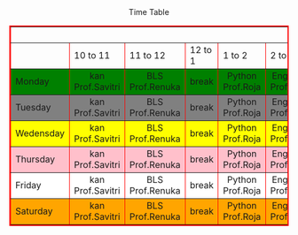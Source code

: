 <!DOCTYPE html>

<html>
<head>
  <meta http-equiv="CONTENT-TYPE" content="text/html; charset=UTF-8">
</head>
<body>
 <center>Time Table</center>
  <table  bordercolor="red"  border="2" > 
    <tr>
       <th colspan="7"><marquee scrollmount="7">Time Table</marquee></th>
    </tr>
    <tr>
      <td>  </td> 
      <td>10 to 11</td>
      <td>11 to 12</td>
      <td>12 to 1</td>
      <td>1 to 2</td>
      <td>2 to 3</td>
      <td>3 to 4</td>
    </tr></center>
    <tr bgcolor="green">
      <td>Monday</td>
      <td><center>kan<br>Prof.Savitri</center></td>
      <td><center>BLS<br>Prof.Renuka</center></td>
      <td>break</td>
      <td><center>Python<br>Prof.Roja</center></td>
      <td><center>English<br>Prof.Adi</center></td>
      <td><center>IC<br>Prof.V.M.Shetty</center></td>
    </tr>
        <tr bgcolor="gray">
      <td>Tuesday</td>
      <td ><center>kan<br>Prof.Savitri</center></td>
      <td><center>BLS<br>Prof.Renuka</center></td>
      <td>break</td>
      <td><center>Python<br>Prof.Roja</center></td>
      <td><center>English<br>Prof.Adi</center></td>
      <td><center>IC<br>Prof.V.M.Shetty</center></td>
    </tr>
  <tr bgcolor="Yellow">
  <td>Wedensday</td>
      <td><center>kan<br>Prof.Savitri</center></td>
      <td><center>BLS<br>Prof.Renuka</center></td>
      <td>break</td>
      <td><center>Python<br>Prof.Roja</center></td>
      <td><center>English<br>Prof.Adi</center></td>
      <td><center>IC<br>Prof.V.M.Shetty</center></td>
    </tr>
        <tr bgcolor="pink">
  <td>Thursday</td>
      <td><center>kan<br>Prof.Savitri</center></td>
      <td><center>BLS<br>Prof.Renuka</center></td>
      <td>break</td>
      <td><center>Python<br>Prof.Roja</center></td>
      <td><center>English<br>Prof.Adi</center></td>
      <td><center>IC<br>Prof.V.M.Shetty</center></td>
    </tr>
        <tr bgcolor="white">
      <td>Friday</td>
      <td><center>kan<br>Prof.Savitri</center></td>
      <td><center>BLS<br>Prof.Renuka</center></td>
      <td>break</td>
      <td><center>Python<br>Prof.Roja</center></td>
      <td><center>English<br>Prof.Adi</center></td>
      <td><center>IC<br>Prof.V.M.Shetty</center></td>
    </tr>
        <tr bgcolor="orange">
      <td>Saturday</td>
      <td><center>kan<br>Prof.Savitri</center></td>
      <td><center>BLS<br>Prof.Renuka</center></td>
      <td>break</td>
      <td><center>Python<br>Prof.Roja</center></td>
      <td><center>English<br>Prof.Adi</center></td>
      <td><center>IC<br>Prof.V.M.Shetty</center></td>
    </tr>
  </table></marquee>
</body>
</html>
